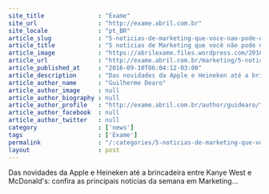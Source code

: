 ```yaml
---
site_title               : "Exame"
site_url                 : "http://exame.abril.com.br"
site_locale              : "pt_BR"
article_slug             : "5-noticias-de-marketing-que-voce-nao-pode-deixar-de-ver"
article_title            : "5 notícias de Marketing que você não pode deixar de ver"
article_image            : "https://abrilexame.files.wordpress.com/2016/09/size_960_16_9_kanye-west3.jpg?quality=70&strip=all&w=960"
article_url              : "http://exame.abril.com.br/marketing/5-noticias-de-marketing-que-voce-nao-pode-deixar-de-ver-200/"
article_published_at     : "2016-09-10T06:04:12-03:00"
article_description      : "Das novidades da Apple e Heineken até a brincadeira entre Kanye West e McDonald's: confira as principais notícias da semana em Marketing..."
article_author_name      : "Guilherme Dearo"
article_author_image     : null
article_author_biography : null
article_author_profile   : "http://exame.abril.com.br/author/guidearo/"
article_author_facebook  : null
article_author_twitter   : null
category                 : ['news']
tags                     : ['Exame']
permalink                : "/:categories/5-noticias-de-marketing-que-voce-nao-pode-deixar-de-ver/"
layout                   : post
---
```


Das novidades da Apple e Heineken até a brincadeira entre Kanye West e McDonald's: confira as principais notícias da semana em Marketing...
